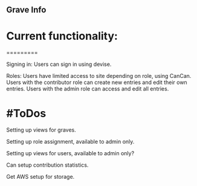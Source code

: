 ## Grave Info

# Current functionality:
=========

Signing in: Users can sign in using devise.

Roles: Users have limited access to site depending on role, using CanCan. Users with the contributor role can create new entries and edit their own entries. Users with the admin role can access and edit all entries.

#ToDos
============

Setting up views for graves.

Setting up role assignment, available to admin only.

Setting up views for users, available to admin only?

Can setup contribution statistics.

Get AWS setup for storage.